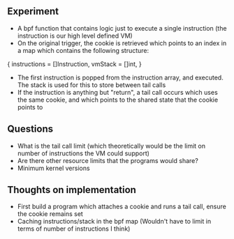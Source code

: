 ## Experiment

- A bpf function that contains logic just to execute a single instruction (the instruction is our high level defined VM)
- On the original trigger, the cookie is retrieved which points to an index in a map which contains the following structure:

{
    instructions = []Instruction,
    vmStack = []int,
}

- The first instruction is popped from the instruction array, and executed. The stack is used for this to store between tail calls
- If the instruction is anything but "return", a tail call occurs which uses the same cookie, and which points to the shared state
  that the cookie points to 

## Questions

- What is the tail call limit (which theoretically would be the limit on number of instructions the VM could support)
- Are there other resource limits that the programs would share?
- Minimum kernel versions

## Thoughts on implementation

- First build a program which attaches a cookie and runs a tail call, ensure the cookie remains set
- Caching instructions/stack in the bpf map (Wouldn't have to limit in terms of number of instructions I think)